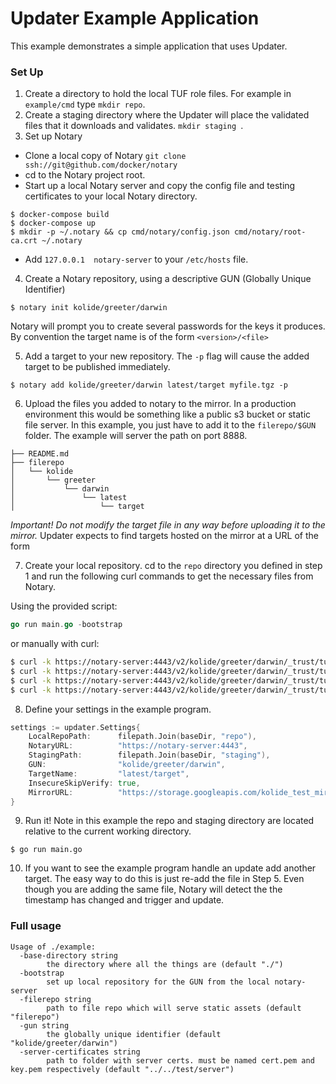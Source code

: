 # Updater Example Application

This example demonstrates a simple application that uses Updater.

### Set Up

1. Create a directory to hold the local TUF role files. For example in `example/cmd`
type `mkdir repo`.
2. Create a staging directory where the Updater will place the validated files
that it downloads and validates. `mkdir staging `.
3. Set up Notary
  - Clone a local copy of Notary `git clone ssh://git@github.com/docker/notary`
  - cd to the Notary project root.
  - Start up a local Notary server and copy the config file and testing
  certificates to your local Notary directory.
  ```
  $ docker-compose build
  $ docker-compose up
  $ mkdir -p ~/.notary && cp cmd/notary/config.json cmd/notary/root-ca.crt ~/.notary
  ```
  - Add `127.0.0.1  notary-server` to your `/etc/hosts` file.

4. Create a Notary repository, using a descriptive GUN (Globally Unique Identifier)
```
$ notary init kolide/greeter/darwin
```
Notary will prompt you to create several passwords for the keys it produces. By convention the target name is of the form `<version>/<file>`

5. Add a target to your new repository. The `-p` flag will cause the added
target to be published immediately.
```
$ notary add kolide/greeter/darwin latest/target myfile.tgz -p
```

6. Upload the files you added to notary to the mirror. In a production environment this would be something like a public s3 bucket or static file server.
In this example, you just have to add it to the `filerepo/$GUN` folder. The example will server the path on port 8888.
```
├── README.md
├── filerepo
│   └── kolide
│       └── greeter
│           └── darwin
│               └── latest
│                   └── target
```

*Important! Do not modify the target file in any way before uploading it to the mirror.*
Updater expects to find targets hosted on the mirror at a URL of the form

7. Create your local repository.  cd to the `repo` directory you defined in
step 1 and run the following curl commands to get the necessary files from Notary.

Using the provided script:

  ```Go
  go run main.go -bootstrap
  ```

or manually with curl:

  ``` bash
  $ curl -k https://notary-server:4443/v2/kolide/greeter/darwin/_trust/tuf/root.json > root.json
  $ curl -k https://notary-server:4443/v2/kolide/greeter/darwin/_trust/tuf/snapshot.json > snapshot.json
  $ curl -k https://notary-server:4443/v2/kolide/greeter/darwin/_trust/tuf/timestamp.json > timestamp.json
  $ curl -k https://notary-server:4443/v2/kolide/greeter/darwin/_trust/tuf/targets.json > targets.json
  ```
8. Define your settings in the example program.

  ```Go
  settings := updater.Settings{
      LocalRepoPath:      filepath.Join(baseDir, "repo"),
      NotaryURL:          "https://notary-server:4443",
      StagingPath:        filepath.Join(baseDir, "staging"),
      GUN:                "kolide/greeter/darwin",
      TargetName:         "latest/target",
      InsecureSkipVerify: true,
      MirrorURL:          "https://storage.googleapis.com/kolide_test_mirror",
  }
  ```
9. Run it! Note in this example the repo and staging directory are located relative
to the current working directory.
  ```
  $ go run main.go
  ```
10. If you want to see the example program handle an update add another target.  The easy
way to do this is just re-add the file in Step 5. Even though you are adding the same
file, Notary will detect the the timestamp has changed and trigger and update.


### Full usage

```
Usage of ./example:
  -base-directory string
    	the directory where all the things are (default "./")
  -bootstrap
    	set up local repository for the GUN from the local notary-server
  -filerepo string
    	path to file repo which will serve static assets (default "filerepo")
  -gun string
    	the globally unique identifier (default "kolide/greeter/darwin")
  -server-certificates string
    	path to folder with server certs. must be named cert.pem and key.pem respectively (default "../../test/server")
```
